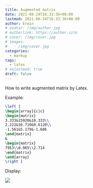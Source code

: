 ```yaml
---
title: Augmented matrix
date: 2021-08-24T16:33:36+08:00
lastmod: 2021-08-24T16:33:36+08:00
author: Erwin
# avatar: /img/author.jpg
# authorlink: https://author.site
# cover: /img/cover.jpg
# images:
#   - /img/cover.jpg
categories:
  - markup
tags:
  - latex
# nolastmod: true
draft: false
---
```


How to write augmented matrix by Latex.

<!--more-->

Example:

```latex
\left [
\begin{array}{c|c}
\begin{matrix}
3.333&15920&10.333\\
2.222&16.710&9.6120\\
-1.561&5.179&-1.686
\end{matrix}
&
\begin{matrix}
7953\\0.965\\2.714
\end{matrix}
\end{array}
\right ]
```

Display:

![](/img/mylatex20210825_081159.svg)

